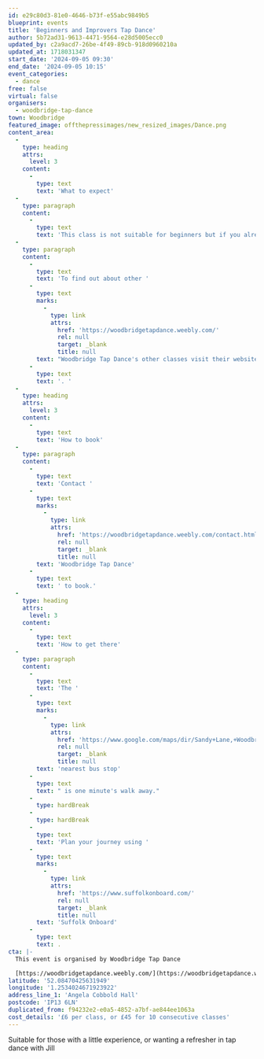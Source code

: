 ```yaml
---
id: e29c80d3-81e0-4646-b73f-e55abc9849b5
blueprint: events
title: 'Beginners and Improvers Tap Dance'
author: 5b72ad31-9613-4471-9564-e28d5005ecc0
updated_by: c2a9acd7-26be-4f49-89cb-918d0960210a
updated_at: 1718031347
start_date: '2024-09-05 09:30'
end_date: '2024-09-05 10:15'
event_categories:
  - dance
free: false
virtual: false
organisers:
  - woodbridge-tap-dance
town: Woodbridge
featured_image: offthepressimages/new_resized_images/Dance.png
content_area:
  -
    type: heading
    attrs:
      level: 3
    content:
      -
        type: text
        text: 'What to expect'
  -
    type: paragraph
    content:
      -
        type: text
        text: 'This class is not suitable for beginners but if you already know a few basic steps and have done some tap before this is the class for you.'
  -
    type: paragraph
    content:
      -
        type: text
        text: 'To find out about other '
      -
        type: text
        marks:
          -
            type: link
            attrs:
              href: 'https://woodbridgetapdance.weebly.com/'
              rel: null
              target: _blank
              title: null
        text: "Woodbridge Tap Dance's other classes visit their website"
      -
        type: text
        text: '. '
  -
    type: heading
    attrs:
      level: 3
    content:
      -
        type: text
        text: 'How to book'
  -
    type: paragraph
    content:
      -
        type: text
        text: 'Contact '
      -
        type: text
        marks:
          -
            type: link
            attrs:
              href: 'https://woodbridgetapdance.weebly.com/contact.html'
              rel: null
              target: _blank
              title: null
        text: 'Woodbridge Tap Dance'
      -
        type: text
        text: ' to book.'
  -
    type: heading
    attrs:
      level: 3
    content:
      -
        type: text
        text: 'How to get there'
  -
    type: paragraph
    content:
      -
        type: text
        text: 'The '
      -
        type: text
        marks:
          -
            type: link
            attrs:
              href: 'https://www.google.com/maps/dir/Sandy+Lane,+Woodbridge+IP13+6LN/Angela+Cobbold+Hall/@52.08457,1.2525377,19z/data=!3m1!4b1!4m14!4m13!1m5!1m1!1s0x47d99ea46dc1d8cb:0xa541723ff1c73cd2!2m2!1d1.253065!2d52.08453!1m5!1m1!1s0x47d99fa5a968bd49:0xe897c30b89ddde7e!2m2!1d1.2533717!2d52.0845864!3e2?entry=ttu'
              rel: null
              target: _blank
              title: null
        text: 'nearest bus stop'
      -
        type: text
        text: " is one minute's walk away."
      -
        type: hardBreak
      -
        type: hardBreak
      -
        type: text
        text: 'Plan your journey using '
      -
        type: text
        marks:
          -
            type: link
            attrs:
              href: 'https://www.suffolkonboard.com/'
              rel: null
              target: _blank
              title: null
        text: 'Suffolk Onboard'
      -
        type: text
        text: .
cta: |-
  This event is organised by Woodbridge Tap Dance

  [https://woodbridgetapdance.weebly.com/](https://woodbridgetapdance.weebly.com/)
latitude: '52.08470425631949'
longitude: '1.2534024671923922'
address_line_1: 'Angela Cobbold Hall'
postcode: 'IP13 6LN'
duplicated_from: f94232e2-e0a5-4852-a7bf-ae844ee1063a
cost_details: '£6 per class, or £45 for 10 consecutive classes'
---
```

Suitable for those with a little experience, or wanting a refresher in tap dance with Jill